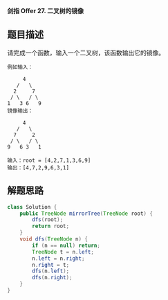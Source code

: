 **剑指 Offer 27. 二叉树的镜像**

## 题目描述

请完成一个函数，输入一个二叉树，该函数输出它的镜像。

```
例如输入：

     4
   /   \
  2     7
 / \   / \
1   3 6   9
镜像输出：

     4
   /   \
  7     2
 / \   / \
9   6 3   1

输入：root = [4,2,7,1,3,6,9]
输出：[4,7,2,9,6,3,1]
```

## 解题思路

```java
class Solution {
    public TreeNode mirrorTree(TreeNode root) {
        dfs(root);
        return root;
    }
    void dfs(TreeNode n) {
        if (n == null) return;
        TreeNode t = n.left;
        n.left = n.right;
        n.right = t;
        dfs(n.left);
        dfs(n.right);
    }
}
```
